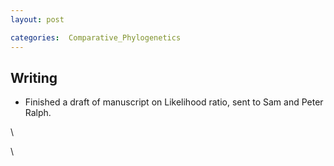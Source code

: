 ```yaml
---
layout: post

categories:  Comparative_Phylogenetics
---
```






 





Writing
-------

-   Finished a draft of manuscript on Likelihood ratio, sent to Sam and
    Peter Ralph.

\

\


